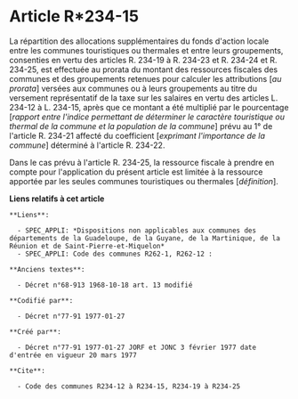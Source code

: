 # Article R*234-15

La répartition des allocations supplémentaires du fonds d'action locale entre les communes touristiques ou thermales et entre
leurs groupements, consenties en vertu des articles R. 234-19 à R. 234-23 et R. 234-24 et R. 234-25, est effectuée au prorata
du montant des ressources fiscales des communes et des groupements retenues pour calculer les attributions [*au prorata*]
versées aux communes ou à leurs groupements au titre du versement représentatif de la taxe sur les salaires en vertu des
articles L. 234-12 à L. 234-15, après que ce montant a été multiplié par le pourcentage [*rapport entre l'indice permettant
de déterminer le caractère touristique ou thermal de la commune et la population de la commune*] prévu au 1° de l'article R.
234-21 affecté du coefficient [*exprimant l'importance de la commune*] déterminé à l'article R. 234-22. 

Dans le cas prévu à l'article R. 234-25, la ressource fiscale à prendre en compte pour l'application du présent article est
limitée à la ressource apportée par les seules communes touristiques ou thermales [*définition*].

**Liens relatifs à cet article**

	**Liens**:

	  - SPEC_APPLI: *Dispositions non applicables aux communes des départements de la Guadeloupe, de la Guyane, de la Martinique, de la Réunion et de Saint-Pierre-et-Miquelon*
	  - SPEC_APPLI: Code des communes R262-1, R262-12 :

	**Anciens textes**:

	  - Décret n°68-913 1968-10-18 art. 13 modifié

	**Codifié par**:

	  - Décret n°77-91 1977-01-27

	**Créé par**:

	  - Décret n°77-91 1977-01-27 JORF et JONC 3 février 1977 date d'entrée en vigueur 20 mars 1977

	**Cite**:

	  - Code des communes R234-12 à R234-15, R234-19 à R234-25
